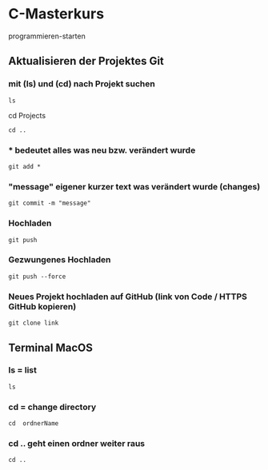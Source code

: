# C-Masterkurs
programmieren-starten


## Aktualisieren der Projektes Git
### mit (ls) und (cd) nach Projekt suchen
```
ls 
```
cd Projects
```
cd ..
```
### * bedeutet alles was neu bzw. verändert wurde 
```
git add *                         
```
### "message" eigener kurzer text was verändert wurde (changes)
```
git commit -m "message"           
```
### Hochladen
```
git push                           
```
### Gezwungenes Hochladen
```
git push --force
```
### Neues Projekt hochladen auf GitHub (link von Code / HTTPS GitHub kopieren)
```
git clone link
```

## Terminal MacOS
### ls = list
```
ls                                 
```
### cd = change directory
```
cd  ordnerName                     
```
### cd .. geht einen ordner weiter raus
```
cd ..
